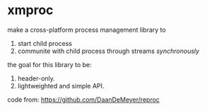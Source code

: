 # xmproc
make a cross-platform process management library to
1. start child process
2. communite with child process through streams *synchronously*

the goal for this library to be:
1. header-only.
2. lightweighted and simple API.

code from: https://github.com/DaanDeMeyer/reproc
